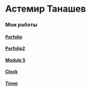

# Астемир Танашев
### Мои работы
#### [Porfolio](Portfolio1)
#### [Porfolio2](Portfolio2)
#### [Module 5](Project/app/ "оп")
#### [Clock](Clock)
#### [Timer](Timer)


